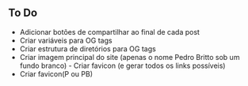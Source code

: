 ## To Do

- Adicionar botões de compartilhar ao final de cada post
- Criar variáveis para OG tags
- Criar estrutura de diretórios para OG tags
- Criar imagem principal do site (apenas o nome Pedro Britto sob um fundo branco) - Criar favicon (e gerar todos os links possíveis)
- Criar favicon(P ou PB)
